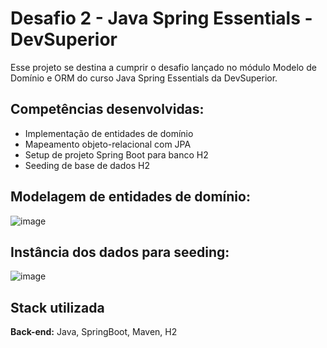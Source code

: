# Desafio 2 - Java Spring Essentials - DevSuperior

Esse projeto se destina a cumprir o desafio lançado no módulo Modelo de Domínio e ORM do curso Java Spring Essentials da DevSuperior.

## Competências desenvolvidas:
- Implementação de entidades de domínio
- Mapeamento objeto-relacional com JPA
- Setup de projeto Spring Boot para banco H2
- Seeding de base de dados H2

## Modelagem de entidades de domínio:
![image](https://github.com/carlucios/Desafio2-domain-model-and-ORM/assets/74221460/1c412dff-5232-4514-9d06-0ae4267b05ad)

## Instância dos dados para seeding:
![image](https://github.com/carlucios/Desafio2-domain-model-and-ORM/assets/74221460/c7546421-fdb1-4cbb-87fc-6a9bfca4b923)

## Stack utilizada

**Back-end:** Java, SpringBoot, Maven, H2
